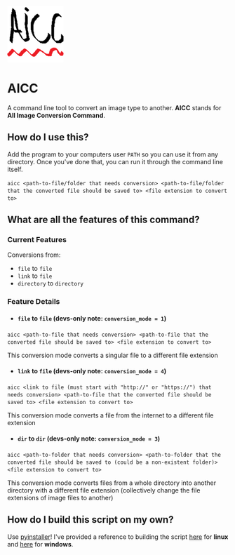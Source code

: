 ![AICC Logo](https://github.com/sid-the-loser/AICC/blob/main/src/assets/icon.png)
# AICC

A command line tool to convert an image type to another. **AICC** stands for **All Image Conversion Command**.

## How do I use this?

Add the program to your computers user `PATH` so you can use it from any directory.
Once you've done that, you can run it through the command line itself.

`aicc <path-to-file/folder that needs conversion> <path-to-file/folder that the converted file should be saved to> <file extension to convert to>`

## What are all the features of this command?

### Current Features
Conversions from:
- `file`      to `file`
- `link`      to `file`
- `directory` to `directory`

### Feature Details
- #### `file` to `file` (devs-only note: `conversion_mode = 1`)
`aicc <path-to-file that needs conversion> <path-to-file that the converted file should be saved to> <file extension to convert to>`

This conversion mode converts a singular file to a different file extension 
- #### `link` to `file` (devs-only note: `conversion_mode = 4`)
`aicc <link to file (must start with "http://" or "https://") that needs conversion> <path-to-file that the converted file should be saved to> <file extension to convert to>`

This conversion mode converts a file from the internet to a different file extension
- #### `dir` to `dir` (devs-only note: `conversion_mode = 3`)
`aicc <path-to-folder that needs conversion> <path-to-folder that the converted file should be saved to (could be a non-existent folder)> <file extension to convert to>`

This conversion mode converts files from a whole directory into another directory with a different file extension (collectively change the file extensions of image files to another)

## How do I build this script on my own?

 Use [pyinstaller](https://pypi.org/project/pyinstaller/)! I've provided a reference to building the script [here](https://github.com/sid-the-loser/AICC/blob/main/build.sh) for **linux** and [here](https://github.com/sid-the-loser/AICC/blob/main/build.bat) for **windows**.